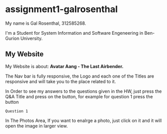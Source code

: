 # assignment1-galrosenthal

My name is Gal Rosenthal, 312585268.

I'm a Student for System Information and Software Engeneering in Ben-Gurion University.

## My Website
My Website is about:
**Avatar Aang - The Last Airbender.**

The Nav bar is fully responsive, the Logo and each one of the Titles are responsive and will take you to the place related to it.

In Order to see my answers to the questions given in the HW, just press the Q&A Title and press on the button, for example for question 1 press the button 
```
Question 1
```

In The Photos Area, If you want to enalrge a photo, just click on it and it will open the image in larger view.
